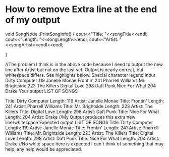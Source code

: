 
# How to remove Extra line at the end of my output

 void SongNode::PrintSongInfo()
 {
 cout<<"Title: "<<songTitle<<endl;
 cout<<"Length: "<<songLength<<endl;
 cout<<"Artist: "<<songArtist<<endl<<endl;

 }

//The problem I think is in the above code because I need to output the new line after Artist but not on the last set.
Output is nearly correct, but whitespace differs. See highlights below.
Special character legend
Input
Dirty Computer
119
Janelle Monáe
Frontin'
241
Pharrell Williams
Mr. Brightside
223
The Killers
Digital Love
298
Daft Punk
Nice For What
204
Drake
Your output
LIST OF SONGS

Title: Dirty Computer
Length: 119
Artist: Janelle Monáe
Title: Frontin'
Length: 241
Artist: Pharrell Williams
Title: Mr. Brightside
Length: 223
Artist: The Killers
Title: Digital Love
Length: 298
Artist: Daft Punk
Title: Nice For What
Length: 204
Artist: Drake
//My Output produces this extra new line/whitespace
Expected output
LIST OF SONGS
Title: Dirty Computer
Length: 119
Artist: Janelle Monáe
Title: Frontin'
Length: 241
Artist: Pharrell Williams
Title: Mr. Brightside
Length: 223
Artist: The Killers
Title: Digital Love
Length: 298
Artist: Daft Punk
Title: Nice For What
Length: 204
Artist: Drake //No white space here is expected
I can't think of something that may help, any help would be appreciated.

        